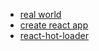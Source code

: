 - [real world](https://github.com/gothinkster/realworld)
- [create react app](https://github.com/facebook/create-react-app)
- [react-hot-loader](https://github.com/gaearon/react-hot-loader)